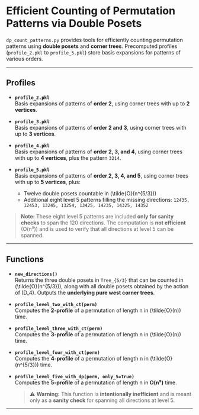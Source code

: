 # Efficient Counting of Permutation Patterns via Double Posets

`dp_count_patterns.py` provides tools for efficiently counting permutation patterns using **double posets** and **corner trees**. Precomputed profiles (`profile_2.pkl` to `profile_5.pkl`) store basis expansions for patterns of various orders.

---

## Profiles

- **`profile_2.pkl`**  
  Basis expansions of patterns of **order 2**, using corner trees with up to **2 vertices**.

- **`profile_3.pkl`**  
  Basis expansions of patterns of **order 2 and 3**, using corner trees with up to **3 vertices**.

- **`profile_4.pkl`**  
  Basis expansions of patterns of **order 2, 3, and 4**, using corner trees with up to **4 vertices**, plus the pattern `3214`.

- **`profile_5.pkl`**  
  Basis expansions of patterns of **order 2, 3, 4, and 5**, using corner trees with up to **5 vertices**, plus:  
  - Twelve double posets countable in \(\tilde{O}(n^{5/3})\)  
  - Additional eight level 5 patterns filling the missing directions: `12435, 12453, 13245, 13254, 13425, 14235, 14325, 14352`  

> **Note:** These eight level 5 patterns are included **only for sanity checks** to span the 120 directions. The computation is **not efficient** (O(n⁵)) and is used to verify that all directions at level 5 can be spanned.

---

## Functions

- **`new_directions()`**  
  Returns the three double posets in `Tree_{5/3}` that can be counted in \(\tilde{O}(n^{5/3})\), along with all double posets obtained by the action of \(D_4\). Outputs the **underlying pure west corner trees**.

- **`profile_level_two_with_ct(perm)`**  
  Computes the **2-profile** of a permutation of length n in \(\tilde{O}(n)\) time.

- **`profile_level_three_with_ct(perm)`**  
  Computes the **3-profile** of a permutation of length n in \(\tilde{O}(n)\) time.

- **`profile_level_four_with_ct(perm)`**  
  Computes the **4-profile** of a permutation of length n in \(\tilde{O}(n^{5/3})\) time.

- **`profile_level_five_with_dp(perm, only_5=True)`**  
  Computes the **5-profile** of a permutation of length n in **O(n⁵)** time.  
  > ⚠️ **Warning:** This function is **intentionally inefficient** and is meant only as a **sanity check** for spanning all directions at level 5.

---

